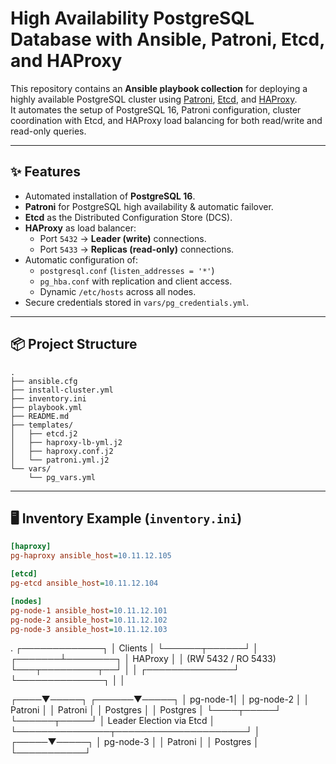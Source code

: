 # High Availability PostgreSQL Database with Ansible, Patroni, Etcd, and HAProxy

This repository contains an **Ansible playbook collection** for deploying a highly available PostgreSQL cluster using [Patroni](https://patroni.readthedocs.io/), [Etcd](https://etcd.io/), and [HAProxy](http://www.haproxy.org/).  
It automates the setup of PostgreSQL 16, Patroni configuration, cluster coordination with Etcd, and HAProxy load balancing for both read/write and read-only queries.

---

## ✨ Features

- Automated installation of **PostgreSQL 16**.
- **Patroni** for PostgreSQL high availability & automatic failover.
- **Etcd** as the Distributed Configuration Store (DCS).
- **HAProxy** as load balancer:
  - Port `5432` → **Leader (write)** connections.
  - Port `5433` → **Replicas (read-only)** connections.
- Automatic configuration of:
  - `postgresql.conf` (`listen_addresses = '*'`)
  - `pg_hba.conf` with replication and client access.
  - Dynamic `/etc/hosts` across all nodes.
- Secure credentials stored in `vars/pg_credentials.yml`.

---

## 📦 Project Structure

```
.
├── ansible.cfg
├── install-cluster.yml
├── inventory.ini
├── playbook.yml
├── README.md
├── templates/
│   ├── etcd.j2
│   ├── haproxy-lb-yml.j2
│   ├── haproxy.conf.j2
│   └── patroni.yml.j2
└── vars/
    └── pg_vars.yml

```

---

## 🖥️ Inventory Example (`inventory.ini`)

```ini
[haproxy]
pg-haproxy ansible_host=10.11.12.105

[etcd]
pg-etcd ansible_host=10.11.12.104

[nodes]
pg-node-1 ansible_host=10.11.12.101
pg-node-2 ansible_host=10.11.12.102
pg-node-3 ansible_host=10.11.12.103
```

.
┌─────────────┐
│ Clients │
└──────┬──────┘
│
┌───────┴────────┐
│ HAProxy │
│ (RW 5432 / RO 5433)
└───┬─────────┬──┘
│ │
┌──────────────┘ └──────────────┐
│ │

┌────▼─────┐ ┌──────▼─────┐
│ pg-node-1│ │ pg-node-2 │
│ Patroni │ │ Patroni │
│ Postgres │ │ Postgres │
└────┬─────┘ └──────┬─────┘
│ Leader Election via Etcd │
└───────────────┬─────────────────────┘
│
┌─────▼─────┐
│ pg-node-3 │
│ Patroni │
│ Postgres │
└───────────┘
